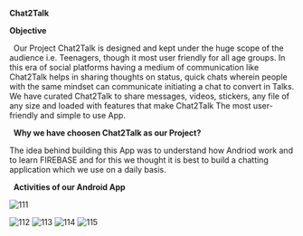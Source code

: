 **Chat2Talk**

**Objective**

` `Our Project Chat2Talk is designed and kept under the huge scope of the audience i.e. Teenagers, though it most user friendly for all age groups. In this era of social platforms having a medium of communication like Chat2Talk helps in sharing thoughts on status, quick chats wherein people with the same mindset can communicate initiating a chat to convert in Talks. We have curated Chat2Talk to share messages, videos, stickers, any file of any size and loaded with features that make Chat2Talk The most user-friendly and simple to use App.



` `**Why we have choosen Chat2Talk as our Project?**

The idea behind building this App was to understand how Andriod work and to learn FIREBASE and for this we thought it is best to build a chatting application which we use on a daily basis.

` `**Activities of our Android App**

![111](https://user-images.githubusercontent.com/55083648/125156756-c01d2400-e184-11eb-91cf-dd42feca458c.PNG)

![112](https://user-images.githubusercontent.com/55083648/125156770-d3c88a80-e184-11eb-8469-992bc0d32ff5.PNG)
![113](https://user-images.githubusercontent.com/55083648/125156776-dfb44c80-e184-11eb-8a00-4707a681c2c0.PNG)
![114](https://user-images.githubusercontent.com/55083648/125156780-e5aa2d80-e184-11eb-890e-506b5787a0e4.PNG)
![115](https://user-images.githubusercontent.com/55083648/125156783-e80c8780-e184-11eb-9e8b-60d6de85b86a.PNG)










